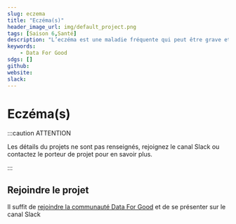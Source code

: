 ```yaml
---
slug: eczema
title: "Eczéma(s)"
header_image_url: img/default_project.png
tags: [Saison 6,Santé]
description: "L’eczéma est une maladie fréquente qui peut être grave et poser des problèmes thérapeutiques."
keywords:
    - Data For Good
sdgs: []
github: 
website: 
slack: 
---
```


# Eczéma(s)

:::caution ATTENTION

Les détails du projets ne sont pas renseignés, rejoignez le canal Slack ou contactez le porteur de projet pour en savoir plus.

:::


## Rejoindre le projet
Il suffit de [rejoindre la communauté Data For Good](/join) et de se présenter sur le canal Slack 

